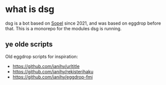 # what is dsg
dsg is a bot based on [Sopel](https://sopel.chat/) since 2021, and was based on eggdrop before that.
This is a monorepo for the modules dsg is running.

## ye olde scripts
Old eggdrop scripts for inspiration:
* https://github.com/janihy/urltitle
* https://github.com/janihy/rekisterihaku
* https://github.com/janihy/eggdrop-fmi
